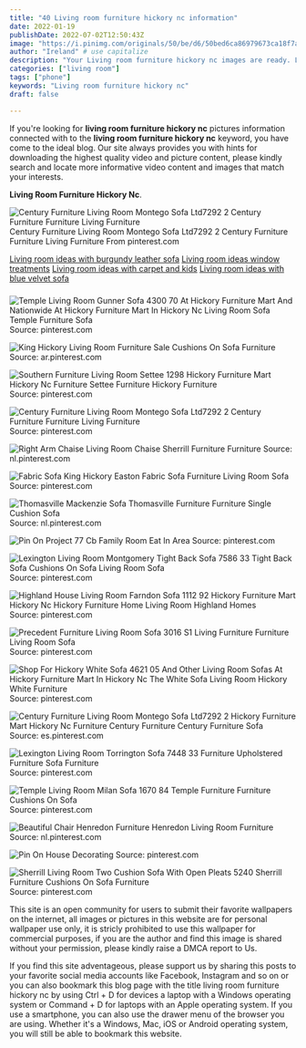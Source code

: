 ```yaml
---
title: "40 Living room furniture hickory nc information"
date: 2022-01-19
publishDate: 2022-07-02T12:50:43Z
image: "https://i.pinimg.com/originals/50/be/d6/50bed6ca86979673ca18f7a30499e568.jpg"
author: "Ireland" # use capitalize
description: "Your Living room furniture hickory nc images are ready. Living room furniture hickory nc are a topic that is being searched for and liked by netizens today. You can Find and Download the Living room furniture hickory nc files here. Find and Download all royalty-free images."
categories: ["living room"]
tags: ["phone"]
keywords: "Living room furniture hickory nc"
draft: false

---
```


If you're looking for **living room furniture hickory nc** pictures information connected with to the **living room furniture hickory nc** keyword, you have come to the ideal  blog.  Our site always  provides you with  hints  for downloading  the highest  quality video and picture  content, please kindly search and locate more informative video content and images  that match your interests.

**Living Room Furniture Hickory Nc**. 

![Century Furniture Living Room Montego Sofa Ltd7292 2 Century Furniture Furniture Living Furniture](https://i.pinimg.com/originals/66/76/d5/6676d5975f383d2c74b5b94a32992b57.jpg "Century Furniture Living Room Montego Sofa Ltd7292 2 Century Furniture Furniture Living Furniture")
Century Furniture Living Room Montego Sofa Ltd7292 2 Century Furniture Furniture Living Furniture From pinterest.com

[Living room ideas with burgundy leather sofa](/living-room-ideas-with-burgundy-leather-sofa/)
[Living room ideas window treatments](/living-room-ideas-window-treatments/)
[Living room ideas with carpet and kids](/living-room-ideas-with-carpet-and-kids/)
[Living room ideas with blue velvet sofa](/living-room-ideas-with-blue-velvet-sofa/)



### 

 


![Temple Living Room Gunner Sofa 4300 70 At Hickory Furniture Mart And Nationwide At Hickory Furniture Mart In Hickory Nc Living Room Sofa Temple Furniture Sofa](https://i.pinimg.com/originals/41/e2/e0/41e2e050edcf1dc161459bf68aa0c4f6.jpg "Temple Living Room Gunner Sofa 4300 70 At Hickory Furniture Mart And Nationwide At Hickory Furniture Mart In Hickory Nc Living Room Sofa Temple Furniture Sofa")
Source: pinterest.com

 

![King Hickory Living Room Furniture Sale Cushions On Sofa Furniture](https://i.pinimg.com/originals/1d/aa/77/1daa77fab79a760c397104eea4b4d1a1.jpg "King Hickory Living Room Furniture Sale Cushions On Sofa Furniture")
Source: ar.pinterest.com

 

![Southern Furniture Living Room Settee 1298 Hickory Furniture Mart Hickory Nc Furniture Settee Furniture Hickory Furniture](https://i.pinimg.com/originals/bd/86/15/bd861541fd7ae46e46c6031120807849.jpg "Southern Furniture Living Room Settee 1298 Hickory Furniture Mart Hickory Nc Furniture Settee Furniture Hickory Furniture")
Source: pinterest.com

 

![Century Furniture Living Room Montego Sofa Ltd7292 2 Century Furniture Furniture Living Furniture](https://i.pinimg.com/originals/66/76/d5/6676d5975f383d2c74b5b94a32992b57.jpg "Century Furniture Living Room Montego Sofa Ltd7292 2 Century Furniture Furniture Living Furniture")
Source: pinterest.com

 

![Right Arm Chaise Living Room Chaise Sherrill Furniture Furniture](https://i.pinimg.com/originals/a0/91/e6/a091e6888fc48c7d90c13e9b05330515.jpg "Right Arm Chaise Living Room Chaise Sherrill Furniture Furniture")
Source: nl.pinterest.com

 

![Fabric Sofa King Hickory Easton Fabric Sofa Furniture Living Room Sofa](https://i.pinimg.com/originals/19/c9/7a/19c97a0e5f690875f5a755dd69f3f44a.jpg "Fabric Sofa King Hickory Easton Fabric Sofa Furniture Living Room Sofa")
Source: pinterest.com

 

![Thomasville Mackenzie Sofa Thomasville Furniture Furniture Single Cushion Sofa](https://i.pinimg.com/originals/6d/be/64/6dbe644d8564184a05cd3bac9646b081.jpg "Thomasville Mackenzie Sofa Thomasville Furniture Furniture Single Cushion Sofa")
Source: nl.pinterest.com

 

![Pin On Project 77 Cb Family Room Eat In Area](https://i.pinimg.com/originals/b9/30/63/b930631988ecc624071338088ed28071.jpg "Pin On Project 77 Cb Family Room Eat In Area")
Source: pinterest.com

 

![Lexington Living Room Montgomery Tight Back Sofa 7586 33 Tight Back Sofa Cushions On Sofa Living Room Sofa](https://i.pinimg.com/originals/1c/34/5c/1c345c43d22f0e44488bbf22e372aaab.jpg "Lexington Living Room Montgomery Tight Back Sofa 7586 33 Tight Back Sofa Cushions On Sofa Living Room Sofa")
Source: pinterest.com

 

![Highland House Living Room Farndon Sofa 1112 92 Hickory Furniture Mart Hickory Nc Hickory Furniture Home Living Room Highland Homes](https://i.pinimg.com/originals/54/e7/ba/54e7babeb6546de8363f381ba4555a6c.jpg "Highland House Living Room Farndon Sofa 1112 92 Hickory Furniture Mart Hickory Nc Hickory Furniture Home Living Room Highland Homes")
Source: pinterest.com

 

![Precedent Furniture Living Room Sofa 3016 S1 Living Furniture Furniture Living Room Sofa](https://i.pinimg.com/originals/8a/66/90/8a669050e052aaaeb72e131163d173ec.jpg "Precedent Furniture Living Room Sofa 3016 S1 Living Furniture Furniture Living Room Sofa")
Source: pinterest.com

 

![Shop For Hickory White Sofa 4621 05 And Other Living Room Sofas At Hickory Furniture Mart In Hickory Nc The White Sofa Living Room Hickory White Furniture](https://i.pinimg.com/originals/b4/0f/43/b40f438b08fd51c8df572c4f090f62d2.jpg "Shop For Hickory White Sofa 4621 05 And Other Living Room Sofas At Hickory Furniture Mart In Hickory Nc The White Sofa Living Room Hickory White Furniture")
Source: pinterest.com

 

![Century Furniture Living Room Montego Sofa Ltd7292 2 Hickory Furniture Mart Hickory Nc Furniture Century Furniture Century Furniture Sofa](https://i.pinimg.com/originals/f1/e2/c1/f1e2c170c0891edbdbebe88a2acf90f0.jpg "Century Furniture Living Room Montego Sofa Ltd7292 2 Hickory Furniture Mart Hickory Nc Furniture Century Furniture Century Furniture Sofa")
Source: es.pinterest.com

 

![Lexington Living Room Torrington Sofa 7448 33 Furniture Upholstered Furniture Sofa Furniture](https://i.pinimg.com/originals/17/20/d1/1720d1f0a21fa88bc0ec2750173294d6.jpg "Lexington Living Room Torrington Sofa 7448 33 Furniture Upholstered Furniture Sofa Furniture")
Source: pinterest.com

 

![Temple Living Room Milan Sofa 1670 84 Temple Furniture Furniture Cushions On Sofa](https://i.pinimg.com/originals/39/f5/eb/39f5eb379ffc98140feaf8bb56ae2416.png "Temple Living Room Milan Sofa 1670 84 Temple Furniture Furniture Cushions On Sofa")
Source: pinterest.com

 

![Beautiful Chair Henredon Furniture Henredon Living Room Furniture](https://i.pinimg.com/originals/ce/46/2c/ce462c6f4d4b4858ec4f6b253c3149a3.jpg "Beautiful Chair Henredon Furniture Henredon Living Room Furniture")
Source: nl.pinterest.com

 

![Pin On House Decorating](https://i.pinimg.com/originals/c2/c6/38/c2c638b8c5fde75a764fc73ea95c4cde.jpg "Pin On House Decorating")
Source: pinterest.com

 

![Sherrill Living Room Two Cushion Sofa With Open Pleats 5240 Sherrill Furniture Cushions On Sofa Furniture](https://i.pinimg.com/originals/50/be/d6/50bed6ca86979673ca18f7a30499e568.jpg "Sherrill Living Room Two Cushion Sofa With Open Pleats 5240 Sherrill Furniture Cushions On Sofa Furniture")
Source: pinterest.com

 

This site is an open community for users to submit their favorite wallpapers on the internet, all images or pictures in this website are for personal wallpaper use only, it is stricly prohibited to use this wallpaper for commercial purposes, if you are the author and find this image is shared without your permission, please kindly raise a DMCA report to Us.

If you find this site adventageous, please support us by sharing this posts to your favorite social media accounts like Facebook, Instagram and so on or you can also bookmark this blog page with the title living room furniture hickory nc by using Ctrl + D for devices a laptop with a Windows operating system or Command + D for laptops with an Apple operating system. If you use a smartphone, you can also use the drawer menu of the browser you are using. Whether it's a Windows, Mac, iOS or Android operating system, you will still be able to bookmark this website.

